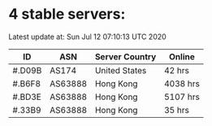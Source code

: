 # 4 stable servers:

Latest update at: Sun Jul 12 07:10:13 UTC 2020

| ID | ASN | Server Country | Online |
| -- | --- | -------------- | ------ |
| #.D09B | AS174 | United States | 42 hrs |
| #.B6F8 | AS63888 | Hong Kong | 4038 hrs |
| #.BD3E | AS63888 | Hong Kong | 5107 hrs |
| #.33B9 | AS63888 | Hong Kong | 35 hrs |

